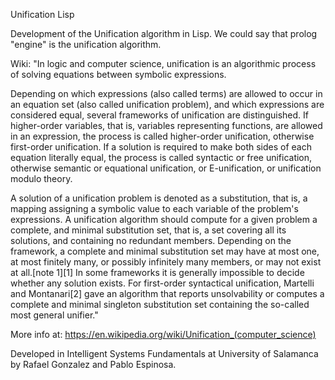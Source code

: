 Unification Lisp

Development of the Unification algorithm in Lisp. We could say that prolog "engine" is the unification algorithm.

Wiki: "In logic and computer science, unification is an algorithmic process of solving equations between symbolic expressions.

Depending on which expressions (also called terms) are allowed to occur in an equation set (also called unification problem), and which expressions are considered equal, several frameworks of unification are distinguished. If higher-order variables, that is, variables representing functions, are allowed in an expression, the process is called higher-order unification, otherwise first-order unification. If a solution is required to make both sides of each equation literally equal, the process is called syntactic or free unification, otherwise semantic or equational unification, or E-unification, or unification modulo theory.

A solution of a unification problem is denoted as a substitution, that is, a mapping assigning a symbolic value to each variable of the problem's expressions. A unification algorithm should compute for a given problem a complete, and minimal substitution set, that is, a set covering all its solutions, and containing no redundant members. Depending on the framework, a complete and minimal substitution set may have at most one, at most finitely many, or possibly infinitely many members, or may not exist at all.[note 1][1] In some frameworks it is generally impossible to decide whether any solution exists. For first-order syntactical unification, Martelli and Montanari[2] gave an algorithm that reports unsolvability or computes a complete and minimal singleton substitution set containing the so-called most general unifier."

More info at: https://en.wikipedia.org/wiki/Unification_(computer_science)


Developed in Intelligent Systems Fundamentals at University of Salamanca by Rafael Gonzalez and Pablo Espinosa.
